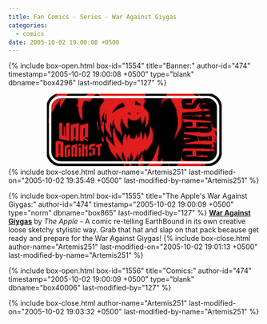 ```yaml
---
title: Fan Comics - Series - War Against Giygas
categories:
  - comics
date: 2005-10-02 19:00:08 +0500
---
```

{% include box-open.html box-id="1554" title="Banner:" author-id="474" timestamp="2005-10-02 19:00:08 +0500" type="blank" dbname="box4296" last-modified-by="127" %}
<center><img src="/comics/series/wag/wagbanner.jpg" /></center>
{% include box-close.html author-name="Artemis251" last-modified-on="2005-10-02 19:35:49 +0500" last-modified-by-name="Artemis251" %}

{% include box-open.html box-id="1555" title="The Apple's War Against Giygas:" author-id="474" timestamp="2005-10-02 19:00:09 +0500" type="norm" dbname="box865" last-modified-by="127" %}
<b><u>War Against Giygas</u></b> by <i>The Apple</i> - A comic re-telling EarthBound in its own creative loose sketchy stylistic way. Grab that hat and slap on that pack because get ready and prepare for the War Against Giygas!
{% include box-close.html author-name="Artemis251" last-modified-on="2005-10-02 19:01:13 +0500" last-modified-by-name="Artemis251" %}

{% include box-open.html box-id="1556" title="Comics:" author-id="474" timestamp="2005-10-02 19:00:09 +0500" type="blank" dbname="box40006" last-modified-by="127" %}
<center><navigator search="`Content` LIKE 'War Against Giygas%'" display="no" /><displaytor mode="twocolumnlist" /></center>
{% include box-close.html author-name="Artemis251" last-modified-on="2005-10-02 19:03:32 +0500" last-modified-by-name="Artemis251" %}
